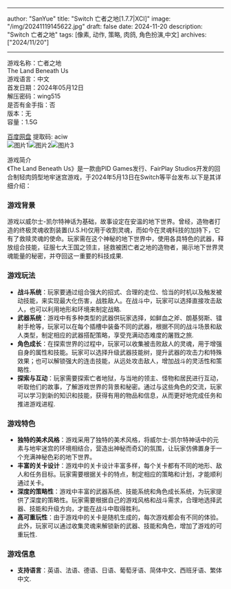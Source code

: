 
---
author: "SanYue"
title: "Switch 亡者之地[1.7.7|XCI]"
image: "/img/20241119145622.jpg"
draft: false
date: 2024-11-20
description: "Switch 亡者之地"
tags: [像素, 动作, 策略, 肉鸽, 角色扮演,中文]
archives: ["2024/11/20"]

---

游戏名称：亡者之地   
The Land Beneath Us    
游戏语言：中文  
首发日期：2024年05月12日  
解压密码：wing515  
是否有金手指：否  
版本：无   
容量：1.5G

[百度网盘](https://pan.baidu.com/s/152k3vbqMEdrfXB11d9Dv0g) 提取码: aciw  
![图片1](/img/967118.jpg)![图片2](/img/da513b.jpg)![图片3](/img/93f87c.jpg)  

游戏简介  
《The Land Beneath Us》是一款由PID Games发行、FairPlay Studios开发的回合制轻肉鸽型地牢迷宫游戏，于2024年5月13日在Switch等平台发布.以下是其详细介绍：

### 游戏背景
游戏以威尔士-凯尔特神话为基础，故事设定在安温的地下世界。曾经，造物者打造的终极灵魂收割装置(U.S.H)仅用于收割灵魂，而如今在灵魂科技的加持下，它有了救赎灵魂的使命。玩家需在这个神秘的地下世界中，使用各具特色的武器，释放组合技能，征服七大王国之领主，拯救被困亡者之地的造物者，揭示地下世界灵魂能量的秘密，并夺回这一重要的科技成果.

### 游戏玩法
- **战斗系统**：玩家要通过组合强大的招式、合理的走位、恰当的时机以及触发被动技能，来实现最大化伤害，战胜敌人。在战斗中，玩家可以选择直接攻击敌人，也可以利用地形和环境来制定战略.
- **武器系统**：游戏中有多种类型的武器供玩家选择，如鲜血之斧、朗基努斯、镭射手枪等，玩家可以在每个插槽中装备不同的武器，根据不同的战斗场景和敌人类型，制定相应的武器搭配策略，享受充满动态难度的屠戮之旅.
- **角色成长**：在探索世界的过程中，玩家可以收集被击败敌人的灵魂，用于增强自身的属性和技能。玩家可以选择升级武器技能树，提升武器的攻击力和特殊效果；也可以解锁强大的连击技能，从远处攻击敌人，增加战斗的灵活性和策略性.
- **探索与互动**：玩家需要探索亡者地狱，与当地的领主、怪物和居民进行互动，听取他们的故事，了解游戏世界的背景和秘密。通过与这些角色的交流，玩家可以学习到新的知识和技能，获得有用的物品和信息，从而更好地完成任务和推进游戏进程.

### 游戏特色
- **独特的美术风格**：游戏采用了独特的美术风格，将威尔士-凯尔特神话中的元素与地牢迷宫的环境相结合，营造出神秘而奇幻的氛围，让玩家仿佛置身于一个充满神秘色彩的地下世界。
- **丰富的关卡设计**：游戏中的关卡设计丰富多样，每个关卡都有不同的地形、敌人和任务目标。玩家需要根据关卡的特点，制定相应的策略和计划，才能顺利通过关卡。
- **深度的策略性**：游戏中丰富的武器系统、技能系统和角色成长系统，为玩家提供了深度的策略性。玩家需要根据自己的游戏风格和战斗需求，合理地选择武器、技能和升级方向，才能在战斗中取得胜利。
- **高可重玩性**：由于游戏中的关卡是随机生成的，每次游戏都会有不同的体验。此外，玩家可以通过收集灵魂来解锁新的武器、技能和角色，增加了游戏的可重玩性.

### 游戏信息
- **支持语言**：英语、法语、德语、日语、葡萄牙语、简体中文、西班牙语、繁体中文. 

